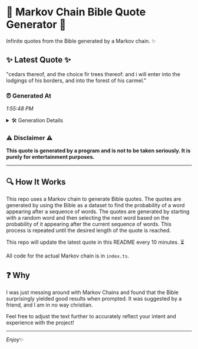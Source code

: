 # 📖 Markov Chain Bible Quote Generator 📖

Infinite quotes from the Bible generated by a Markov chain. ✨

## ✨ Latest Quote ✨
"cedars thereof, and the choice fir trees thereof: and i will enter into the lodgings of his borders, and into the forest of his carmel."

### ⏰ Generated At
*1:55:48 PM*

<details>
    <summary>🛠️ Generation Details</summary>
    <p>
        <strong>🌱 Seed:</strong> cedars<br>
        <strong>🔄 Iterations:</strong> 24<br>
        <strong>📜 Context History:</strong><br>[ cedars ]: thereof,<br>[ cedars, thereof, ]: and<br>[ cedars, thereof,, and ]: the<br>[ cedars, thereof,, and, the ]: choice<br>[ cedars, thereof,, and, the, choice ]: fir<br>[ cedars, thereof,, and, the, choice, fir ]: trees<br>[ thereof,, and, the, choice, fir, trees ]: thereof:<br>[ and, the, choice, fir, trees, thereof: ]: and<br>[ the, choice, fir, trees, thereof:, and ]: i<br>[ choice, fir, trees, thereof:, and, i ]: will<br>[ fir, trees, thereof:, and, i, will ]: enter<br>[ trees, thereof:, and, i, will, enter ]: into<br>[ thereof:, and, i, will, enter, into ]: the<br>[ and, i, will, enter, into, the ]: lodgings<br>[ i, will, enter, into, the, lodgings ]: of<br>[ will, enter, into, the, lodgings, of ]: his<br>[ enter, into, the, lodgings, of, his ]: borders,<br>[ into, the, lodgings, of, his, borders, ]: and<br>[ the, lodgings, of, his, borders,, and ]: into<br>[ lodgings, of, his, borders,, and, into ]: the<br>[ of, his, borders,, and, into, the ]: forest<br>[ his, borders,, and, into, the, forest ]: of<br>[ borders,, and, into, the, forest, of ]: his<br>[ and, into, the, forest, of, his ]: carmel.<br>
    </p>
</details>

### ⚠️ Disclaimer ⚠️
**This quote is generated by a program and is not to be taken seriously. It is purely for entertainment purposes.**

---

## 🔍 How It Works

This repo uses a Markov chain to generate Bible quotes. The quotes are generated by using the Bible as a dataset to find the probability of a word appearing after a sequence of words. The quotes are generated by starting with a random word and then selecting the next word based on the probability of it appearing after the current sequence of words. This process is repeated until the desired length of the quote is reached.

This repo will update the latest quote in this README every 10 minutes. ⏳

All code for the actual Markov chain is in `index.ts`.

## ❓ Why

I was just messing around with Markov Chains and found that the Bible surprisingly yielded good results when prompted. 
It was suggested by a friend, and I am in no way christian.

Feel free to adjust the text further to accurately reflect your intent and experience with the project!

---

*Enjoy*✨
